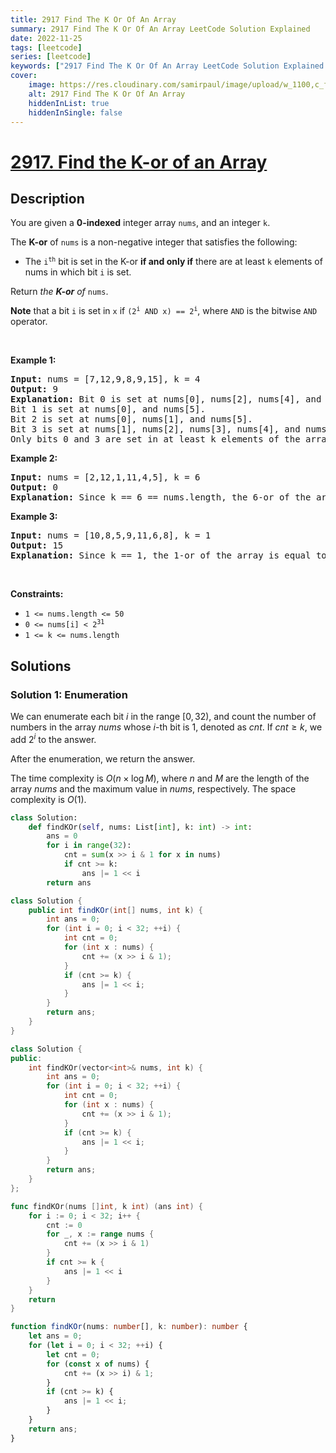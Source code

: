 ```yaml
---
title: 2917 Find The K Or Of An Array
summary: 2917 Find The K Or Of An Array LeetCode Solution Explained
date: 2022-11-25
tags: [leetcode]
series: [leetcode]
keywords: ["2917 Find The K Or Of An Array LeetCode Solution Explained in all languages", "2917 Find The K Or Of An Array", "LeetCode", "leetcode solution in Python3 C++ Java Go PHP Ruby Swift TypeScript Rust C# JavaScript C", "GeeksforGeeks", "InterviewBit", "Coding Ninjas", "HackerRank", "HackerEarth", "CodeChef", "TopCoder", "AlgoExpert", "freeCodeCamp", "Codeforces", "GitHub", "AtCoder", "Samir Paul"]
cover:
    image: https://res.cloudinary.com/samirpaul/image/upload/w_1100,c_fit,co_rgb:FFFFFF,l_text:Arial_75_bold:2917 Find The K Or Of An Array - Solution Explained/problem-solving.webp
    alt: 2917 Find The K Or Of An Array
    hiddenInList: true
    hiddenInSingle: false
---
```



# [2917. Find the K-or of an Array](https://leetcode.com/problems/find-the-k-or-of-an-array)


## Description

<p>You are given a <strong>0-indexed</strong> integer array <code>nums</code>, and an integer <code>k</code>.</p>

<p>The <strong>K-or</strong> of <code>nums</code> is a non-negative integer that satisfies the following:</p>

<ul>
	<li>The <code>i<sup>th</sup></code> bit is set in the K-or <strong>if and only if</strong> there are at least <code>k</code> elements of nums in which bit <code>i</code> is set.</li>
</ul>

<p>Return <em>the <strong> K-or</strong> of</em> <code>nums</code>.</p>

<p><strong>Note</strong> that a bit <code>i</code> is set in <code>x</code> if <code>(2<sup>i</sup> AND x) == 2<sup>i</sup></code>, where <code>AND</code> is the bitwise <code>AND</code> operator.</p>

<p>&nbsp;</p>
<p><strong class="example">Example 1:</strong></p>

<pre>
<strong>Input:</strong> nums = [7,12,9,8,9,15], k = 4
<strong>Output:</strong> 9
<strong>Explanation:</strong> Bit 0 is set at nums[0], nums[2], nums[4], and nums[5].
Bit 1 is set at nums[0], and nums[5].
Bit 2 is set at nums[0], nums[1], and nums[5].
Bit 3 is set at nums[1], nums[2], nums[3], nums[4], and nums[5].
Only bits 0 and 3 are set in at least k elements of the array, and bits i &gt;= 4 are not set in any of the array&#39;s elements. Hence, the answer is 2^0 + 2^3 = 9.
</pre>

<p><strong class="example">Example 2:</strong></p>

<pre>
<strong>Input:</strong> nums = [2,12,1,11,4,5], k = 6
<strong>Output:</strong> 0
<strong>Explanation:</strong> Since k == 6 == nums.length, the 6-or of the array is equal to the bitwise AND of all its elements. Hence, the answer is 2 AND 12 AND 1 AND 11 AND 4 AND 5 = 0.
</pre>

<p><strong class="example">Example 3:</strong></p>

<pre>
<strong>Input:</strong> nums = [10,8,5,9,11,6,8], k = 1
<strong>Output:</strong> 15
<strong>Explanation:</strong> Since k == 1, the 1-or of the array is equal to the bitwise OR of all its elements. Hence, the answer is 10 OR 8 OR 5 OR 9 OR 11 OR 6 OR 8 = 15.
</pre>

<p>&nbsp;</p>
<p><strong>Constraints:</strong></p>

<ul>
	<li><code>1 &lt;= nums.length &lt;= 50</code></li>
	<li><code>0 &lt;= nums[i] &lt; 2<sup>31</sup></code></li>
	<li><code>1 &lt;= k &lt;= nums.length</code></li>
</ul>

## Solutions

### Solution 1: Enumeration

We can enumerate each bit $i$ in the range $[0, 32)$, and count the number of numbers in the array $nums$ whose $i$-th bit is $1$, denoted as $cnt$. If $cnt \ge k$, we add $2^i$ to the answer.

After the enumeration, we return the answer.

The time complexity is $O(n \times \log M)$, where $n$ and $M$ are the length of the array $nums$ and the maximum value in $nums$, respectively. The space complexity is $O(1)$.

<!-- tabs:start -->

```python
class Solution:
    def findKOr(self, nums: List[int], k: int) -> int:
        ans = 0
        for i in range(32):
            cnt = sum(x >> i & 1 for x in nums)
            if cnt >= k:
                ans |= 1 << i
        return ans
```

```java
class Solution {
    public int findKOr(int[] nums, int k) {
        int ans = 0;
        for (int i = 0; i < 32; ++i) {
            int cnt = 0;
            for (int x : nums) {
                cnt += (x >> i & 1);
            }
            if (cnt >= k) {
                ans |= 1 << i;
            }
        }
        return ans;
    }
}
```

```cpp
class Solution {
public:
    int findKOr(vector<int>& nums, int k) {
        int ans = 0;
        for (int i = 0; i < 32; ++i) {
            int cnt = 0;
            for (int x : nums) {
                cnt += (x >> i & 1);
            }
            if (cnt >= k) {
                ans |= 1 << i;
            }
        }
        return ans;
    }
};
```

```go
func findKOr(nums []int, k int) (ans int) {
	for i := 0; i < 32; i++ {
		cnt := 0
		for _, x := range nums {
			cnt += (x >> i & 1)
		}
		if cnt >= k {
			ans |= 1 << i
		}
	}
	return
}
```

```ts
function findKOr(nums: number[], k: number): number {
    let ans = 0;
    for (let i = 0; i < 32; ++i) {
        let cnt = 0;
        for (const x of nums) {
            cnt += (x >> i) & 1;
        }
        if (cnt >= k) {
            ans |= 1 << i;
        }
    }
    return ans;
}
```

<!-- tabs:end -->

<!-- end -->
